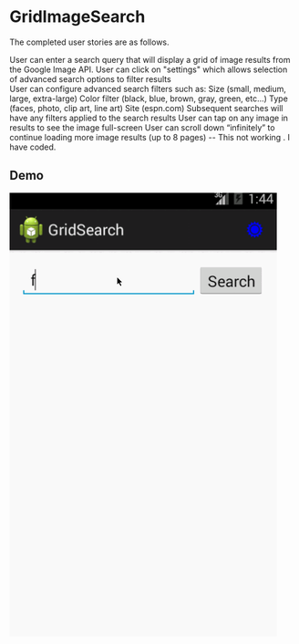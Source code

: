 GridImageSearch
===============

The completed user stories are as follows.


   User can enter a search query that will display a grid of image results from the Google Image API.
   User can click on "settings" which allows selection of advanced search options to filter results  
   User can configure advanced search filters such as:
     Size (small, medium, large, extra-large)
     Color filter (black, blue, brown, gray, green, etc...)
     Type (faces, photo, clip art, line art)
     Site (espn.com)
  Subsequent searches will have any filters applied to the search results
  User can tap on any image in results to see the image full-screen
  User can scroll down “infinitely” to continue loading more image results (up to 8 pages) -- This not working . I have coded.
  
  ## Demo
![demo](demo.gif "Grid Image Search")
